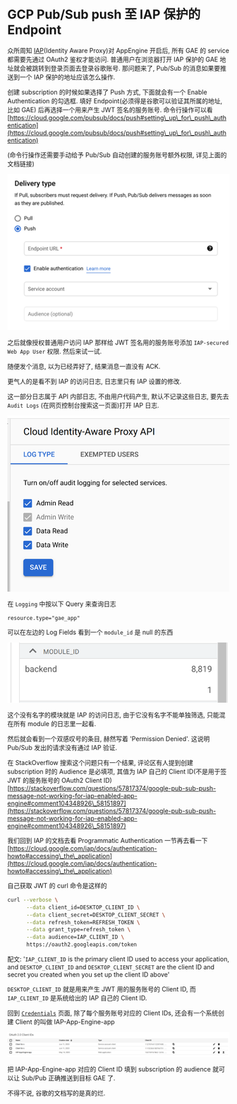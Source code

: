 # GCP Pub/Sub push 至 IAP 保护的 Endpoint

众所周知 [IAP](https://cloud.google.com/iap/docs)(Identity Aware Proxy)对 AppEngine 开启后, 所有 GAE 的 service 都需要先通过 OAuth2 鉴权才能访问. 普通用户在浏览器打开 IAP 保护的 GAE 地址就会被跳转到登录页面去登录谷歌账号. 那问题来了, Pub/Sub 的消息如果要推送到一个 IAP 保护的地址应该怎么操作.

创建 subscription 的时候如果选择了 Push 方式, 下面就会有一个 Enable Authentication 的勾选框. 填好 Endpoint(必须得是谷歌可以验证其所属的地址, 比如 GAE) 后再选择一个用来产生 JWT 签名的服务账号. 命令行操作可以看 [https://cloud.google.com/pubsub/docs/push#setting\_up\_for\_push\_authentication](https://cloud.google.com/pubsub/docs/push#setting\_up\_for\_push\_authentication)

(命令行操作还需要手动给予 Pub/Sub 自动创建的服务账号额外权限, 详见上面的文档链接)

![](<../.gitbook/assets/image (60).png>)

之后就像授权普通用户访问 IAP 那样给 JWT 签名用的服务账号添加 `IAP-secured Web App User` 权限. 然后来试一试.

随便发个消息, 以为已经弄好了, 结果消息一直没有 ACK.

更气人的是看不到 IAP 的访问日志, 日志里只有 IAP 设置的修改.

这一部分日志属于 API 内部日志, 不由用户代码产生, 默认不记录这些日志, 要先去 `Audit Logs` (在网页控制台搜索这一页面)打开 IAP 日志.

![](<../.gitbook/assets/image (61).png>)

在 `Logging` 中按以下 Query 来查询日志

```
resource.type="gae_app"
```

可以在左边的 Log Fields 看到一个 `module_id` 是 null 的东西

![](<../.gitbook/assets/image (62) (1) (1).png>)

这个没有名字的模块就是 IAP 的访问日志, 由于它没有名字不能单独筛选, 只能混在所有 module 的日志里一起看.

然后就会看到一个双感叹号的条目, 赫然写着 'Permission Denied'. 这说明 Pub/Sub 发出的请求没有通过 IAP 验证.

在 StackOverflow 搜索这个问题只有一个结果, 评论区有人提到创建 subscription 时的 Audience 是必填项, 其值为 IAP 自己的 Client ID(不是用于签 JWT 的服务账号的 OAuth2 Client ID) [https://stackoverflow.com/questions/57817374/google-pub-sub-push-message-not-working-for-iap-enabled-app-engine#comment104348926\_58151897](https://stackoverflow.com/questions/57817374/google-pub-sub-push-message-not-working-for-iap-enabled-app-engine#comment104348926\_58151897)

我们回到 IAP 的文档去看 Programmatic Authentication 一节再去看一下 [https://cloud.google.com/iap/docs/authentication-howto#accessing\_the\_application](https://cloud.google.com/iap/docs/authentication-howto#accessing\_the\_application)

自己获取 JWT 的 curl 命令是这样的

```bash
curl --verbose \
      --data client_id=DESKTOP_CLIENT_ID \
      --data client_secret=DESKTOP_CLIENT_SECRET \
      --data refresh_token=REFRESH_TOKEN \
      --data grant_type=refresh_token \
      --data audience=IAP_CLIENT_ID \
      https://oauth2.googleapis.com/token
```

配文: '`IAP_CLIENT_ID` is the primary client ID used to access your application, and `DESKTOP_CLIENT_ID` and `DESKTOP_CLIENT_SECRET` are the client ID and secret you created when you set up the client ID above'

`DESKTOP_CLIENT_ID` 就是用来产生 JWT 用的服务账号的 Client ID, 而 `IAP_CLIENT_ID` 是系统给出的 IAP 自己的 Client ID.

回到 [`Credentials`](https://console.cloud.google.com/apis/credentials) 页面, 除了每个服务账号对应的 Client IDs, 还会有一个系统创建 Client 的叫做 IAP-App-Engine-app

![](<../.gitbook/assets/image (63).png>)

把 IAP-App-Engine-app 对应的 Client ID 填到 subscription 的 audience 就可以让 Sub/Pub 正确推送到目标 GAE 了.

不得不说, 谷歌的文档写的是真的烂.
